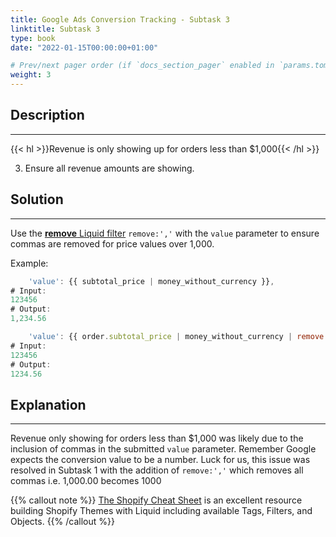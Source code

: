 ```yaml
---
title: Google Ads Conversion Tracking - Subtask 3
linktitle: Subtask 3
type: book
date: "2022-01-15T00:00:00+01:00"

# Prev/next pager order (if `docs_section_pager` enabled in `params.toml`)
weight: 3
---
```


## Description

***

{{< hl >}}Revenue is only showing up for orders less than $1,000{{< /hl >}}
<br />

3. Ensure all revenue amounts are showing.

## Solution

***

Use the [**remove** Liquid filter](https://shopify.dev/api/liquid/filters/string-filters#remove) `remove:','` with the `value` parameter to ensure commas are removed for price values over 1,000. 

Example:
```js
    'value': {{ subtotal_price | money_without_currency }},
# Input:
123456
# Output:
1,234.56

    'value': {{ order.subtotal_price | money_without_currency | remove:',' }},    
# Input:
123456
# Output:
1234.56

```

## Explanation

***

Revenue only showing for orders less than $1,000 was likely due to the inclusion of commas in the submitted `value` parameter. Remember Google expects the conversion value to be a number. Luck for us, this issue was resolved in Subtask 1 with the addition of `remove:','` which removes all commas i.e. 1,000.00 becomes 1000  

{{% callout note %}}
[The Shopify Cheat Sheet](https://www.shopify.com/partners/shopify-cheat-sheet) is an excellent resource building Shopify Themes with Liquid including available Tags, Filters, and Objects.
{{% /callout %}}